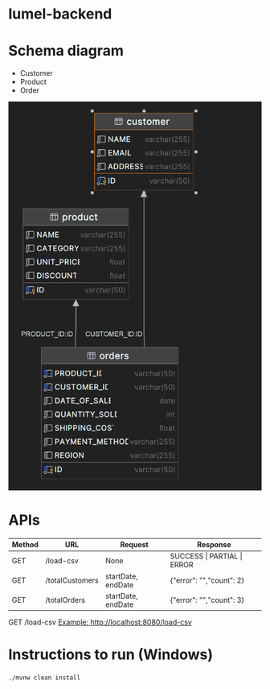 # lumel-backend

# Schema diagram
- Customer
- Product
- Order

![Schema](Schema.png)

# APIs

| Method | URL       | Request | Response                    |
|--------|-----------|--------------|-----------------------------|
| GET    | /load-csv | None | SUCCESS \| PARTIAL \| ERROR 
| GET    | /totalCustomers         | startDate, endDate | {"error": "","count": 2}    |
| GET    | /totalOrders         | startDate, endDate | {"error": "","count": 3}    |


GET /load-csv
[Example: http://localhost:8080/load-csv](http://localhost:8080/load-csv)



# Instructions to run (Windows)

```./mvnw clean install```